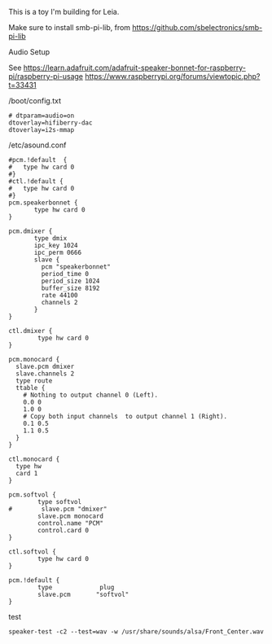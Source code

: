 This is a toy I'm building for Leia.

Make sure to install smb-pi-lib, from https://github.com/sbelectronics/smb-pi-lib


Audio Setup

See 
https://learn.adafruit.com/adafruit-speaker-bonnet-for-raspberry-pi/raspberry-pi-usage
https://www.raspberrypi.org/forums/viewtopic.php?t=33431

/boot/config.txt
```
# dtparam=audio=on
dtoverlay=hifiberry-dac
dtoverlay=i2s-mmap
```

/etc/asound.conf
```
#pcm.!default  {
#   type hw card 0
#}
#ctl.!default {
#   type hw card 0
#}
pcm.speakerbonnet {
       type hw card 0
}
     
pcm.dmixer {
       type dmix
       ipc_key 1024
       ipc_perm 0666
       slave {
         pcm "speakerbonnet"
         period_time 0
         period_size 1024
         buffer_size 8192
         rate 44100
         channels 2
       }
}
     
ctl.dmixer {
        type hw card 0
}

pcm.monocard {
  slave.pcm dmixer
  slave.channels 2
  type route
  ttable {
    # Nothing to output channel 0 (Left).
    0.0 0
    1.0 0
    # Copy both input channels  to output channel 1 (Right).
    0.1 0.5
    1.1 0.5
  }
}

ctl.monocard {
  type hw
  card 1
}

pcm.softvol {
        type softvol
#        slave.pcm "dmixer"
        slave.pcm monocard
        control.name "PCM"
        control.card 0
}
     
ctl.softvol {
        type hw card 0
}
     
pcm.!default {
        type             plug
        slave.pcm       "softvol"
}
```

test
```
speaker-test -c2 --test=wav -w /usr/share/sounds/alsa/Front_Center.wav 
```